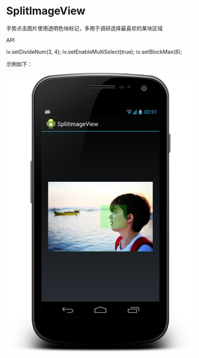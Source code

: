 SplitImageView
==============

手势点击图片使用透明色块标记，多用于调研选择最喜欢的某块区域


API

iv.setDivideNum(3, 4);
iv.setEnableMultiSelect(true);
iv.setBlockMax(8);

示例如下：

<img src='https://github.com/oszc/SplitImageView/blob/master/res/drawable/demo.png'/>
